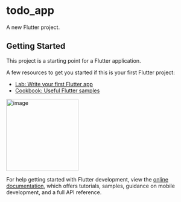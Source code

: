# todo_app

A new Flutter project.

## Getting Started

This project is a starting point for a Flutter application.

A few resources to get you started if this is your first Flutter project:

- [Lab: Write your first Flutter app](https://docs.flutter.dev/get-started/codelab)
- [Cookbook: Useful Flutter samples](https://docs.flutter.dev/cookbook)
<img width="191" alt="image" src="https://user-images.githubusercontent.com/95427620/212629127-be603520-f790-41e2-8bb1-9e9699219f0a.png">

For help getting started with Flutter development, view the
[online documentation](https://docs.flutter.dev/), which offers tutorials,
samples, guidance on mobile development, and a full API reference.
